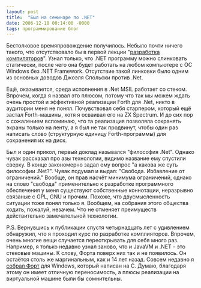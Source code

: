 ```yaml
---
layout: post
title:  "Был на семинаре по .NET"
date: 2006-12-18 00:14:00 -0000
tags: программирование блог
---
```


Бестолковое времяпровождение получилось. Небыло почти ничего такого, что отсутствовало бы в первой лекции "[разработка компиляторов](http://http//www.intuit.ru/department/sa/compilersdev/)". Узнал только, что .NET программу можно слинковать статически, после чего она будет работать на любом компьютере с ОС Windows без .NET Framework. Отсутствие такой линковки было одним из основных доводов Джоэля Спольски против .Net. 

Ещё, оказывается, среда исполнения в .Net MSIL работает со стеком. Впрочем, когда я назвал это плюсом, потому что так мы можем ждать очень простой и эффективной реализации Forth для .Net, никто в аудитории меня не понял. Почувствовал себя старпером, который ещё застал Forth-машины, хотя я осваивал его на ZX Spectrum. И до сих пор с сожалением вспоминаю, что та реализация позволяла сохранять экраны только на ленту, а я был не так продвинут, чтобы один раз написать слово (структурную единицу Forth-программы) для сохранения их на диск.

Был и один прикол, первый доклад назывался "философия .Net". Однако чувак рассказал про азы технологии, видимо название ему спустили сверху. В конце закономерно задал ему вопрос "а какова же суть философии .Net?". Чувак подумал и выдал: "Свобода. Избавление от ограничений." Вообще, он прав насчёт минимума ограничений, однако на слово "свобода" применительно к разработке программного обеспечения у меня существуют собственные коннотации, неразрывно связаные с GPL, GNU и прочим. Похоже, что двусмысленность ситуации тоже понял только я. Вообщем, на собрания этого общества ходить, пожалуй, незачем. Что не отменяет преимуществ действительно замечательной технологии.

P.S. Вернувшись к публикации спустя четырнадцать лет с удивлением обнаружил, что я проходил курс по разработке комплияторов. Впрочем, очень многие вещи случается переоткрывать для себя много раз. Например, я только недавно узнал заново, что и JavaVM и .NET - это стековые машины. К слову, Форта поверх них так и не появилось. Он остаётся столь же маргинальным, как и 14 лет назад. Совсем недавно я [собрал Форт](http://mnlist.ru/blog/2020/pforth-exercise) для Windows, который написан на С. Думаю, благодаря этому он имеет отличную переносимость, а плюсы реализации на виртуальной машине были бы сомнительны.